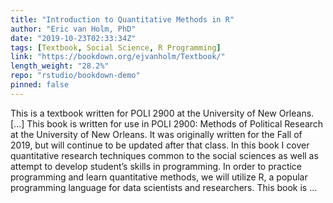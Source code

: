```yaml
---
title: "Introduction to Quantitative Methods in R"
author: "Eric van Holm, PhD"
date: "2019-10-23T02:33:34Z"
tags: [Textbook, Social Science, R Programming]
link: "https://bookdown.org/ejvanholm/Textbook/"
length_weight: "28.2%"
repo: "rstudio/bookdown-demo"
pinned: false
---
```


This is a textbook written for POLI 2900 at the University of New Orleans. [...] This book is written for use in POLI 2900: Methods of Political Research at the University of New Orleans. It was originally written for the Fall of 2019, but will continue to be updated after that class. In this book I cover quantitative research techniques common to the social sciences as well as attempt to develop student’s skills in programming. In order to practice programming and learn quantitative methods, we will utilize R, a popular programming language for data scientists and researchers. This book is ...
